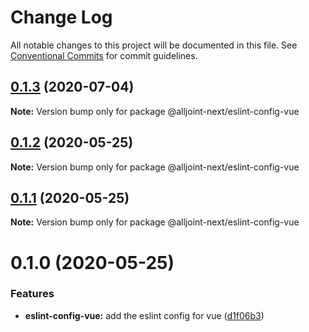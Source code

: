 # Change Log

All notable changes to this project will be documented in this file.
See [Conventional Commits](https://conventionalcommits.org) for commit guidelines.

## [0.1.3](https://github.com/AllJointTW/AllJointNext/compare/@alljoint-next/eslint-config-vue@0.1.2...@alljoint-next/eslint-config-vue@0.1.3) (2020-07-04)

**Note:** Version bump only for package @alljoint-next/eslint-config-vue

## [0.1.2](https://github.com/AllJointTW/AllJointNext/compare/@alljoint-next/eslint-config-vue@0.1.1...@alljoint-next/eslint-config-vue@0.1.2) (2020-05-25)

**Note:** Version bump only for package @alljoint-next/eslint-config-vue

## [0.1.1](https://github.com/AllJointTW/AllJointNext/compare/@alljoint-next/eslint-config-vue@0.1.0...@alljoint-next/eslint-config-vue@0.1.1) (2020-05-25)

**Note:** Version bump only for package @alljoint-next/eslint-config-vue

# 0.1.0 (2020-05-25)

### Features

- **eslint-config-vue:** add the eslint config for vue ([d1f06b3](https://github.com/AllJointTW/AllJointNext/commit/d1f06b3898684441e76e42f377af0c62453c0b2d))
